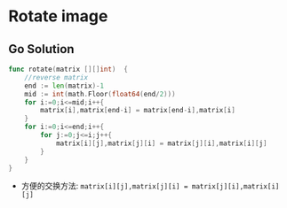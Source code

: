 <!--
 * @Author: Nettor
 * @Date: 2020-06-22 15:49:49
 * @LastEditors: Nettor
 * @LastEditTime: 2020-06-22 15:51:36
 * @Description: file content
-->

# Rotate image

## Go Solution

```go
func rotate(matrix [][]int)  {
    //reverse matrix
    end := len(matrix)-1
    mid := int(math.Floor(float64(end/2)))
    for i:=0;i<=mid;i++{
        matrix[i],matrix[end-i] = matrix[end-i],matrix[i]
    }
    for i:=0;i<=end;i++{
        for j:=0;j<=i;j++{
            matrix[i][j],matrix[j][i] = matrix[j][i],matrix[i][j]
        }
    }
}
```

- 方便的交换方法: `matrix[i][j],matrix[j][i] = matrix[j][i],matrix[i][j]`
